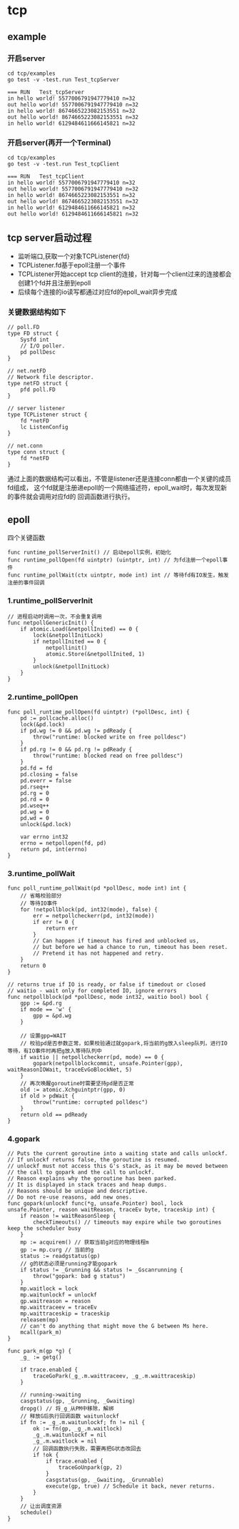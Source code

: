 # tcp

## example
### 开启server
```
cd tcp/examples 
go test -v -test.run Test_tcpServer
```
```
=== RUN   Test_tcpServer
in hello world! 5577006791947779410 n=32
out hello world! 5577006791947779410 n=32
in hello world! 8674665223082153551 n=32
out hello world! 8674665223082153551 n=32
in hello world! 6129484611666145821 n=32
```
### 开启server(再开一个Terminal)
```
cd tcp/examples
go test -v -test.run Test_tcpClient
```
```
=== RUN   Test_tcpClient
in hello world! 5577006791947779410 n=32
out hello world! 5577006791947779410 n=32
in hello world! 8674665223082153551 n=32
out hello world! 8674665223082153551 n=32
in hello world! 6129484611666145821 n=32
out hello world! 6129484611666145821 n=32

```

## tcp server启动过程
* 监听端口,获取一个对象TCPListener{fd}
* TCPListener.fd基于epoll注册一个事件
* TCPListener开始accept tcp client的连接，针对每一个client过来的连接都会创建1个fd并且注册到epoll
* 后续每个连接的io读写都通过对应fd的epoll_wait异步完成

### 关键数据结构如下
    // poll.FD
    type FD struct {
        Sysfd int
        // I/O poller.
        pd pollDesc
    }
    
    // net.netFD
    // Network file descriptor.
    type netFD struct {
    	pfd poll.FD
    }
    
    // server listener
    type TCPListener struct {
        fd *netFD
        lc ListenConfig
    }
    
    // net.conn
    type conn struct {
    	fd *netFD
    }
通过上面的数据结构可以看出，不管是listener还是连接conn都由一个关键的成员fd组成，
这个fd就是注册进epoll的一个网络描述符，epoll_wait时，每次发现新的事件就会调用对应fd的
回调函数进行执行。


## epoll
四个关键函数

    func runtime_pollServerInit() // 启动epoll实例，初始化
    func runtime_pollOpen(fd uintptr) (uintptr, int) // 为fd注册一个epoll事件
    func runtime_pollWait(ctx uintptr, mode int) int // 等待fd有IO发生，触发注册的事件回调

### 1.runtime_pollServerInit

    // 进程启动时调用一次，不会重复调用
    func netpollGenericInit() {
    	if atomic.Load(&netpollInited) == 0 {
    		lock(&netpollInitLock)
    		if netpollInited == 0 {
    			netpollinit()
    			atomic.Store(&netpollInited, 1)
    		}
    		unlock(&netpollInitLock)
    	}
    }
    
### 2.runtime_pollOpen

    func poll_runtime_pollOpen(fd uintptr) (*pollDesc, int) {
        pd := pollcache.alloc()
        lock(&pd.lock)
        if pd.wg != 0 && pd.wg != pdReady {
            throw("runtime: blocked write on free polldesc")
        }
        if pd.rg != 0 && pd.rg != pdReady {
            throw("runtime: blocked read on free polldesc")
        }
        pd.fd = fd
        pd.closing = false
        pd.everr = false
        pd.rseq++
        pd.rg = 0
        pd.rd = 0
        pd.wseq++
        pd.wg = 0
        pd.wd = 0
        unlock(&pd.lock)
    
        var errno int32
        errno = netpollopen(fd, pd)
        return pd, int(errno)
    }
    
### 3.runtime_pollWait

    func poll_runtime_pollWait(pd *pollDesc, mode int) int {
        // 省略校验部分
        // 等待IO事件
        for !netpollblock(pd, int32(mode), false) {
            err = netpollcheckerr(pd, int32(mode))
            if err != 0 {
                return err
            }
            // Can happen if timeout has fired and unblocked us,
            // but before we had a chance to run, timeout has been reset.
            // Pretend it has not happened and retry.
        }
        return 0
    }
    
    // returns true if IO is ready, or false if timedout or closed
    // waitio - wait only for completed IO, ignore errors
    func netpollblock(pd *pollDesc, mode int32, waitio bool) bool {
    	gpp := &pd.rg
    	if mode == 'w' {
    		gpp = &pd.wg
    	}
    
    	// 设置gpp=WAIT
    	// 校验pd是否参数正常，如果校验通过就gopark,将当前的g放入sleep队列，进行IO等待，有IO事件时再把g放入等待队列中
    	if waitio || netpollcheckerr(pd, mode) == 0 {
    		gopark(netpollblockcommit, unsafe.Pointer(gpp), waitReasonIOWait, traceEvGoBlockNet, 5)
    	}
    	// 再次唤醒goroutine时需要坚持pd是否正常
    	old := atomic.Xchguintptr(gpp, 0)
    	if old > pdWait {
    		throw("runtime: corrupted polldesc")
    	}
    	return old == pdReady
    }

### 4.gopark

    // Puts the current goroutine into a waiting state and calls unlockf.
    // If unlockf returns false, the goroutine is resumed.
    // unlockf must not access this G's stack, as it may be moved between
    // the call to gopark and the call to unlockf.
    // Reason explains why the goroutine has been parked.
    // It is displayed in stack traces and heap dumps.
    // Reasons should be unique and descriptive.
    // Do not re-use reasons, add new ones.
    func gopark(unlockf func(*g, unsafe.Pointer) bool, lock unsafe.Pointer, reason waitReason, traceEv byte, traceskip int) {
        if reason != waitReasonSleep {
            checkTimeouts() // timeouts may expire while two goroutines keep the scheduler busy
        }
        mp := acquirem() // 获取当前g对应的物理线程m
        gp := mp.curg // 当前的g
        status := readgstatus(gp)
        // g的状态必须是running才能gopark
        if status != _Grunning && status != _Gscanrunning {
            throw("gopark: bad g status")
        }
        mp.waitlock = lock
        mp.waitunlockf = unlockf
        gp.waitreason = reason
        mp.waittraceev = traceEv
        mp.waittraceskip = traceskip
        releasem(mp) 
        // can't do anything that might move the G between Ms here.
        mcall(park_m)
    }
    
    func park_m(gp *g) {
    	_g_ := getg()
    
    	if trace.enabled {
    		traceGoPark(_g_.m.waittraceev, _g_.m.waittraceskip)
    	}
    
        // running->waiting
    	casgstatus(gp, _Grunning, _Gwaiting)
    	dropg() // 将_g_从PM中移除，解绑
        // 释放G后执行回调函数 waitunlockf
    	if fn := _g_.m.waitunlockf; fn != nil {
    		ok := fn(gp, _g_.m.waitlock)
    		_g_.m.waitunlockf = nil
    		_g_.m.waitlock = nil
    		// 回调函数执行失败，需要再把G状态改回去
    		if !ok {
    			if trace.enabled {
    				traceGoUnpark(gp, 2)
    			}
    			casgstatus(gp, _Gwaiting, _Grunnable)
    			execute(gp, true) // Schedule it back, never returns.
    		}
    	}
    	// 让出调度资源
    	schedule()
    }

